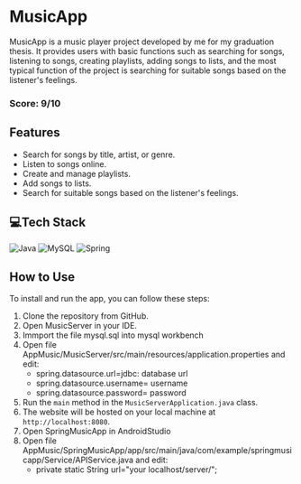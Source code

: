 # MusicApp
MusicApp is a music player project developed by me for my graduation thesis. It provides users with basic functions such as searching for songs, listening to songs, creating playlists, adding songs to lists, and the most typical function of the project is searching for suitable songs based on the listener's feelings.
### Score: 9/10


## Features
* Search for songs by title, artist, or genre.
* Listen to songs online.
* Create and manage playlists.
* Add songs to lists.
* Search for suitable songs based on the listener's feelings.


## 💻Tech Stack
![Java](https://img.shields.io/badge/java-%23ED8B00.svg?style=for-the-badge&logo=java&logoColor=white) ![MySQL](https://img.shields.io/badge/mysql-%2300f.svg?style=for-the-badge&logo=mysql&logoColor=white) ![Spring](https://img.shields.io/badge/spring-%236DB33F.svg?style=for-the-badge&logo=spring&logoColor=white)


## How to Use
To install and run the app, you can follow these steps:
1. Clone the repository from GitHub.
2. Open MusicServer in your IDE.
3. Immport the file mysql.sql into mysql workbench
4. Open file AppMusic/MusicServer/src/main/resources/application.properties and edit:
   * spring.datasource.url=jdbc: database url
   * spring.datasource.username= username
   * spring.datasource.password= password
5. Run the `main` method in the `MusicServerApplication.java` class.
6. The website will be hosted on your local machine at `http://localhost:8080`.
7. Open SpringMusicApp in AndroidStudio
8. Open file AppMusic/SpringMusicApp/app/src/main/java/com/example/springmusicapp/Service/APIService.java and edit:
   * private static String url="your localhost/server/";

